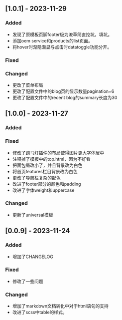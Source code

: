 ## [1.0.1] - 2023-11-29

### Added
- 发现了原模板页脚footer极为潦草简直挖坑，填坑。
- 添加oem service和products的list页面。
- 将hover时渐隐渐显与点击时datatoggle功能分开。
### Fixed

### Changed
- 更改了菜单布局
- 更改了配置文件中的blog页的显示数量pagination=6
- 更改了配置文件中的recent blog的summary长度为30

## [1.0.0] - 2023-11-27

### Added

### Fixed
- 修改了跑马灯插件的布局使得图片更大字体居中
- 注释掉了模板中的top.html，因为不好看
- 把面包屑改小了，并且背景改为白色
- 将首页features栏目背景改为白色
- 更改了导航栏复杂的配色
- 改进了footer部分的颜色和padding
- 改进了字体weight和uppercase

### Changed
- 更新了universal模板

## [0.0.9] - 2023-11-24

### Added
- 增加了CHANGELOG

### Fixed
- 修改了一些问题

### Changed
- 增加了markdown文档转化中对于html语句的支持
- 改进了scss中table的样式。
